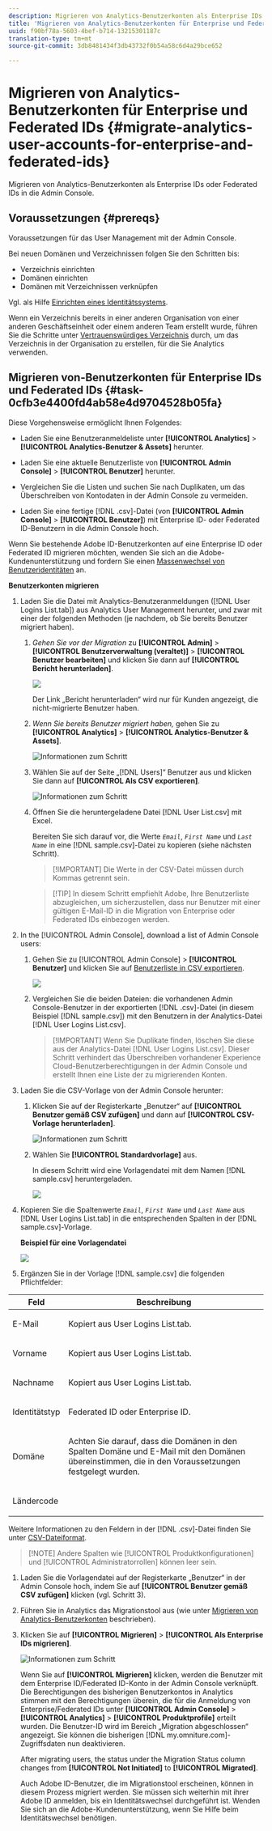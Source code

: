 ```yaml
---
description: Migrieren von Analytics-Benutzerkonten als Enterprise IDs oder Federated IDs in die Admin Console.
title: 'Migrieren von Analytics-Benutzerkonten für Enterprise und Federated IDs '
uuid: f90bf78a-5603-4bef-b714-13215301187c
translation-type: tm+mt
source-git-commit: 3db8481434f3db43732f0b54a58c6d4a29bce652

---
```



# Migrieren von Analytics-Benutzerkonten für Enterprise und Federated IDs {#migrate-analytics-user-accounts-for-enterprise-and-federated-ids}

Migrieren von Analytics-Benutzerkonten als Enterprise IDs oder Federated IDs in die Admin Console.

## Voraussetzungen {#prereqs}

Voraussetzungen für das User Management mit der Admin Console.

Bei neuen Domänen und Verzeichnissen folgen Sie den Schritten bis:

* Verzeichnis einrichten
* Domänen einrichten
* Domänen mit Verzeichnissen verknüpfen

Vgl. als Hilfe [Einrichten eines Identitätssystems](https://helpx.adobe.com/enterprise/using/set-up-identity.html).

Wenn ein Verzeichnis bereits in einer anderen Organisation von einer anderen Geschäftseinheit oder einem anderen Team erstellt wurde, führen Sie die Schritte unter [Vertrauenswürdiges Verzeichnis](https://helpx.adobe.com/enterprise/using/set-up-identity.html#Directorytrusting) durch, um das Verzeichnis in der Organisation zu erstellen, für die Sie Analytics verwenden.

## Migrieren von-Benutzerkonten für Enterprise IDs und Federated IDs {#task-0cfb3e4400fd4ab58e4d9704528b05fa}

Diese Vorgehensweise ermöglicht Ihnen Folgendes:

* Laden Sie eine Benutzeranmeldeliste unter **[!UICONTROL Analytics]** &gt; **[!UICONTROL Analytics-Benutzer &amp; Assets]** herunter.

* Laden Sie eine aktuelle Benutzerliste von **[!UICONTROL Admin Console]** &gt; **[!UICONTROL Benutzer]** herunter.

* Vergleichen Sie die Listen und suchen Sie nach Duplikaten, um das Überschreiben von Kontodaten in der Admin Console zu vermeiden.
* Laden Sie eine fertige [!DNL .csv]-Datei (von **[!UICONTROL Admin Console]** &gt; **[!UICONTROL Benutzer]**) mit Enterprise ID- oder Federated ID-Benutzern in die Admin Console hoch.

Wenn Sie bestehende Adobe ID-Benutzerkonten auf eine Enterprise ID oder Federated ID migrieren möchten, wenden Sie sich an die Adobe-Kundenunterstützung und fordern Sie einen [Massenwechsel von Benutzeridentitäten](https://helpx.adobe.com/enterprise/using/bulk-operations.html) an.

**Benutzerkonten migrieren**

1. Laden Sie die Datei mit Analytics-Benutzeranmeldungen ([!DNL User Logins List.tab]) aus Analytics User Management herunter, und zwar mit einer der folgenden Methoden (je nachdem, ob Sie bereits Benutzer migriert haben).
   1. *Gehen Sie vor der Migration* zu **[!UICONTROL Admin]** &gt; **[!UICONTROL Benutzerverwaltung (veraltet)]** &gt; **[!UICONTROL Benutzer bearbeiten]** und klicken Sie dann auf **[!UICONTROL Bericht herunterladen]**.

      ![](assets/download-report.png)

      Der Link „Bericht herunterladen“ wird nur für Kunden angezeigt, die nicht-migrierte Benutzer haben.

   1. *Wenn Sie bereits Benutzer migriert haben,* gehen Sie zu **[!UICONTROL Analytics]** &gt; **[!UICONTROL Analytics-Benutzer &amp; Assets]**.

      ![Informationen zum Schritt](assets/admin-analytics-users-assets.png)

   1. Wählen Sie auf der Seite „[!DNL Users]“ Benutzer aus und klicken Sie dann auf **[!UICONTROL Als CSV exportieren]**.

      ![Informationen zum Schritt](assets/export-csv-migrate.png)

   1. Öffnen Sie die heruntergeladene Datei [!DNL User List.csv] mit Excel.

      Bereiten Sie sich darauf vor, die Werte *`Email`*, *`First Name`* und *`Last Name`* in eine [!DNL sample.csv]-Datei zu kopieren (siehe nächsten Schritt).

      > [!IMPORTANT] Die Werte in der CSV-Datei müssen durch Kommas getrennt sein.

      > [!TIP] In diesem Schritt empfiehlt Adobe, Ihre Benutzerliste abzugleichen, um sicherzustellen, dass nur Benutzer mit einer gültigen E-Mail-ID in die Migration von Enterprise oder Federated IDs einbezogen werden.

1. In the [!UICONTROL Admin Console], download a list of Admin Console users:

   1. Gehen Sie zu [!UICONTROL Admin Console] &gt; **[!UICONTROL Benutzer]** und klicken Sie auf [Benutzerliste in CSV exportieren](https://helpx.adobe.com/enterprise/using/users.html).

      ![](assets/export-csv.png)

   1. Vergleichen Sie die beiden Dateien: die vorhandenen Admin Console-Benutzer in der exportierten [!DNL .csv]-Datei (in diesem Beispiel [!DNL sample.csv]) mit den Benutzern in der Analytics-Datei [!DNL User Logins List.csv].

      > [!IMPORTANT] Wenn Sie Duplikate finden, löschen Sie diese aus der Analytics-Datei [!DNL User Logins List.csv]. Dieser Schritt verhindert das Überschreiben vorhandener Experience Cloud-Benutzerberechtigungen in der Admin Console und erstellt Ihnen eine Liste der zu migrierenden Konten.

1. Laden Sie die CSV-Vorlage von der Admin Console herunter:
   1. Klicken Sie auf der Registerkarte „Benutzer“ auf **[!UICONTROL Benutzer gemäß CSV zufügen]** und dann auf **[!UICONTROL CSV-Vorlage herunterladen]**.

      ![Informationen zum Schritt](assets/add-users-csv.png)

   1. Wählen Sie **[!UICONTROL Standardvorlage]** aus.

      In diesem Schritt wird eine Vorlagendatei mit dem Namen [!DNL sample.csv] heruntergeladen.

      ![](assets/download-csv-template.png)

1. Kopieren Sie die Spaltenwerte *`Email`*, *`First Name`* und *`Last Name`* aus [!DNL User Logins List.tab] in die entsprechenden Spalten in der [!DNL sample.csv]-Vorlage.

   **Beispiel für eine Vorlagendatei**

   ![](assets/sample.png)

1. Ergänzen Sie in der Vorlage [!DNL sample.csv] die folgenden Pflichtfelder:

<table id="table_1B5EEFDB5BD8436EB760BE5FFAB1CF02"> 
 <thead> 
  <tr> 
   <th colname="col1" class="entry"> Feld </th> 
   <th colname="col2" class="entry"> Beschreibung </th> 
  </tr>
 </thead>
 <tbody> 
  <tr> 
   <td colname="col1"> <p>E-Mail </p> </td> 
   <td colname="col2"> <p>Kopiert aus <span class="filepath">User Logins List.tab</span>. </p> </td> 
  </tr> 
  <tr> 
   <td colname="col1"> <p>Vorname </p> </td> 
   <td colname="col2"> <p>Kopiert aus <span class="filepath">User Logins List.tab</span>. </p> </td> 
  </tr> 
  <tr> 
   <td colname="col1"> <p>Nachname </p> </td> 
   <td colname="col2"> <p>Kopiert aus <span class="filepath">User Logins List.tab</span>. </p> </td> 
  </tr> 
  <tr> 
   <td colname="col1"> <p>Identitätstyp </p> </td> 
   <td colname="col2"> <p><span class="term"> Federated ID</span> oder <span class="term"> Enterprise ID</span>. </p> </td> 
  </tr> 
  <tr> 
   <td colname="col1"> <p>Domäne </p> </td> 
   <td colname="col2"> <p>Achten Sie darauf, dass die Domänen in den Spalten <span class="term">Domäne</span> und <span class="term">E-Mail</span> mit den Domänen übereinstimmen, die in den Voraussetzungen</a> festgelegt wurden. </p> </td> 
  </tr> 
  <tr> 
   <td colname="col1"> <p>Ländercode </p> </td> 
   <td colname="col2"> </td> 
  </tr> 
 </tbody> 
</table>

Weitere Informationen zu den Feldern in der [!DNL .csv]-Datei finden Sie unter [CSV-Dateiformat](https://helpx.adobe.com/enterprise/using/users.html).

> [!NOTE] Andere Spalten wie [!UICONTROL Produktkonfigurationen] und [!UICONTROL Administratorrollen] können leer sein.

1. Laden Sie die Vorlagendatei auf der Registerkarte „Benutzer“ in der Admin Console hoch, indem Sie auf **[!UICONTROL Benutzer gemäß CSV zufügen]** klicken (vgl. Schritt 3).
1. Führen Sie in Analytics das Migrationstool aus (wie unter [Migrieren von Analytics-Benutzerkonten](/help/admin/user-management2/user-migration/t-migrate-users.md) beschrieben).
1. Klicken Sie auf **[!UICONTROL Migrieren]** &gt; **[!UICONTROL Als Enterprise IDs migrieren]**.

   ![Informationen zum Schritt](assets/migrate-as-enterprise.png)

   Wenn Sie auf **[!UICONTROL Migrieren]** klicken, werden die Benutzer mit dem Enterprise ID/Federated ID-Konto in der Admin Console verknüpft. Die Berechtigungen des bisherigen Benutzerkontos in Analytics stimmen mit den Berechtigungen überein, die für die Anmeldung von Enterprise/Federated IDs unter **[!UICONTROL Admin Console]** &gt; **[!UICONTROL Analytics]** &gt; **[!UICONTROL Produktprofile]** erteilt wurden. Die Benutzer-ID wird im Bereich „Migration abgeschlossen“ angezeigt. Sie können die bisherigen [!DNL my.omniture.com]-Zugriffsdaten nun deaktivieren.

   After migrating users, the status under the Migration Status column changes from **[!UICONTROL Not Initiated]** to **[!UICONTROL Migrated]**.

   Auch Adobe ID-Benutzer, die im Migrationstool erscheinen, können in diesem Prozess migriert werden. Sie müssen sich weiterhin mit ihrer Adobe ID anmelden, bis ein Identitätswechsel durchgeführt ist. Wenden Sie sich an die Adobe-Kundenunterstützung, wenn Sie Hilfe beim Identitätswechsel benötigen.
